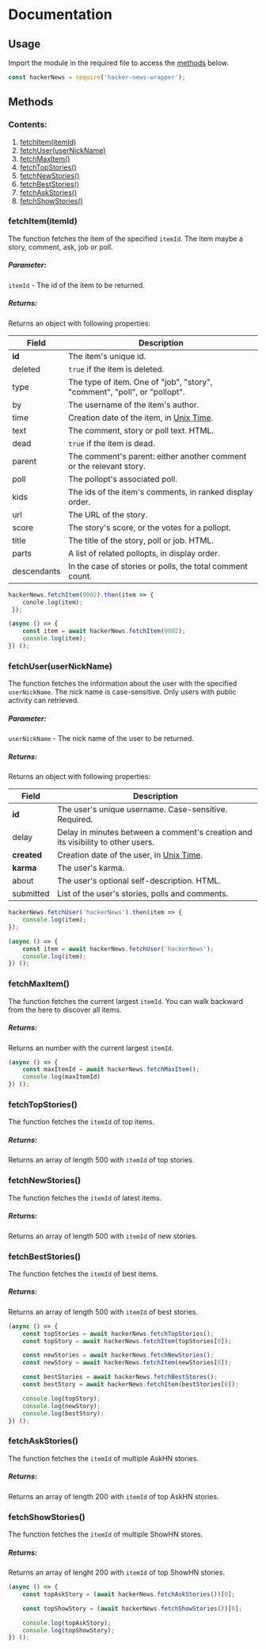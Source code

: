 # Documentation

## Usage

Import the module in the required file to access the [methods](docs.md#Methods) below.

```js
const hackerNews = require('hacker-news-wrapper');
```

## Methods

### Contents:
1. [fetchItem(itemId)](docs.md#fetchItem(itemId))
2. [fetchUser(userNickName)](docs.md#fetchUser(userNickName))
3. [fetchMaxItem()](docs.md#fetchMaxItem())
4. [fetchTopStories()](docs.md#fetchTopStories())
5. [fetchNewStories()](docs.md#fetchNewStories())
6. [fetchBestStories()](docs.md#fetchBestStories())
7. [fetchAskStories()](docs.md#fetchAskStories())
8. [fetchShowStories()](docs.md#fetchShowStories())

### fetchItem(itemId)

The function fetches the item of the specified `itemId`. The item maybe a story, comment, ask, job or poll.

##### Parameter:

`itemId` - The id of the item to be returned.

##### Returns:

Returns an object with following properties:

Field | Description
------|------------
**id** | The item's unique id.
deleted | `true` if the item is deleted.
type | The type of item. One of "job", "story", "comment", "poll", or "pollopt".
by | The username of the item's author.
time | Creation date of the item, in [Unix Time](http://en.wikipedia.org/wiki/Unix_time).
text | The comment, story or poll text. HTML.
dead | `true` if the item is dead.
parent | The comment's parent: either another comment or the relevant story.
poll | The pollopt's associated poll.
kids | The ids of the item's comments, in ranked display order.
url | The URL of the story.
score | The story's score, or the votes for a pollopt.
title | The title of the story, poll or job. HTML.
parts | A list of related pollopts, in display order.
descendants | In the case of stories or polls, the total comment count.

```js
hackerNews.fetchItem(9002).then(item => {
    conole.log(item);
 });

(async () => {
    const item = await hackerNews.fetchItem(9002);
    console.log(item);
}) ();
```

### fetchUser(userNickName)

The function fetches the information about the user with the specified `userNickName`. The nick name is case-sensitive. 
Only users with public activity can retrieved.

##### Parameter:

`userNickName` - The nick name of the user to be returned.

##### Returns:

Returns an object with following properties:

Field | Description
------|------------
**id** | The user's unique username. Case-sensitive. Required.
delay | Delay in minutes between a comment's creation and its visibility to other users.
**created** | Creation date of the user, in [Unix Time](http://en.wikipedia.org/wiki/Unix_time).
**karma** | The user's karma.
about | The user's optional self-description. HTML.
submitted | List of the user's stories, polls and comments.

```js
hackerNews.fetchUser('hackerNews').then(item => {
    console.log(item);
});

(async () => {
    const item = await hackerNews.fetchUser('hackerNews');
    console.log(item);
}) ();
```

### fetchMaxItem()

The function fetches the current largest `itemId`. You can walk backward from the here to discover all items.

##### Returns:
Returns an number with the current largest `itemId`.

```js
(async () => {
    const maxItemId = await hackerNews.fetchMaxItem();
    console.log(maxItemId)
}) ();
```

### fetchTopStories() 

The function fetches the `itemId` of top items.

##### Returns:
Returns an array of length 500 with `itemId` of top stories.

### fetchNewStories() 

The function fetches the `itemId` of latest items.

##### Returns:
Returns an array of length 500 with `itemId` of new stories.

### fetchBestStories() 

The function fetches the `itemId` of best items.

##### Returns:
Returns an array of length 500 with `itemId` of best stories.

```js
(async () => {
    const topStories = await hackerNews.fetchTopStories();
    const topStory = await hackerNews.fetchItem(topStories[0]);

    const newStories = await hackerNews.fetchNewStories();
    const newStory = await hackerNews.fetchItem(newStories[0]);

    const bestStories = await hackerNews.fetchBestStores();
    const bestStory = await hackerNews.fetchItem(bestStories[0]);

    console.log(topStory);
    console.log(newStory);
    console.log(bestStory);
}) ();
```

### fetchAskStories()

The function fetches the `itemId` of multiple AskHN stories.

##### Returns:
Returns an array of length 200 with `itemId` of top AskHN stories.

### fetchShowStories()

The function fetches the `itemId` of multiple ShowHN stores.

##### Returns:
Returns an array of lenght 200 with `itemId` of top ShowHN stories.


```js
(async () => {
    const topAskStory = (await hackerNews.fetchAskStories())[0];

    const topShowStory = (await hackerNews.fetchShowStories())[0];

    console.log(topAskStory);
    console.log(topShowStory);
}) ();
```